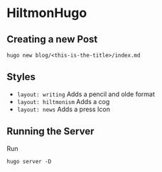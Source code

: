 # HiltmonHugo

## Creating a new Post

`hugo new blog/<this-is-the-title>/index.md`

## Styles

- `layout: writing` Adds a pencil and olde format
- `layout: hiltmonism` Adds a cog
- `layout: news` Adds a press Icon

## Running the Server

Run

`hugo server -D`
